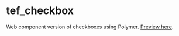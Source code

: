 # tef_checkbox
Web component version of checkboxes using Polymer. [Preview here](http://tef-components.github.io/tef_checkbox).